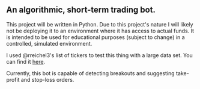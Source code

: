 ## An algorithmic, short-term trading bot.
This project will be written in Python.
Due to this project's nature I will likely not be deploying it to an environment where it has access to actual funds. It is intended to be used for educational purposes (subject to change) in a controlled, simulated environment.

I used @rreichel3's list of tickers to test this thing with a large data set. You can find it [here](https://github.com/rreichel3/US-Stock-Symbols).

Currently, this bot is capable of detecting breakouts and suggesting take-profit and stop-loss orders.
